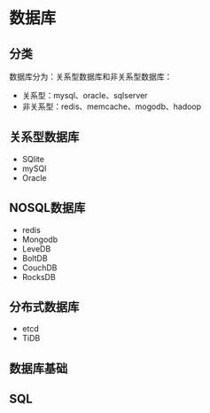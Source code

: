 # 数据库

## 分类
数据库分为：关系型数据库和非关系型数据库：
- 关系型：mysql、oracle、sqlserver
- 非关系型：redis、memcache、mogodb、hadoop

## 关系型数据库
- SQlite
- mySQl
- Oracle

## NOSQL数据库
- redis
- Mongodb
- LeveDB
- BoltDB
- CouchDB
- RocksDB
## 分布式数据库
- etcd
- TiDB
## 数据库基础

## SQL



